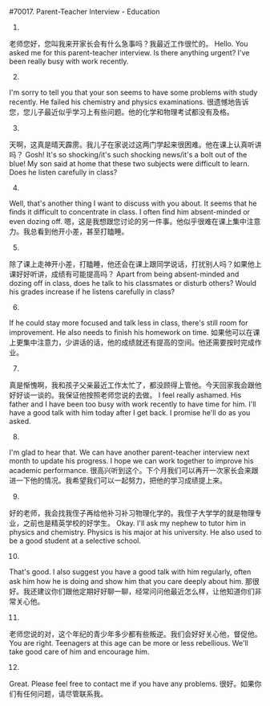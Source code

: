 #70017. Parent-Teacher Interview - Education

1.
老师您好，您叫我来开家长会有什么急事吗？我最近工作很忙的。
Hello. You asked me for this parent-teacher interview. Is there anything urgent? I've been really busy with work recently.

2.
I'm sorry to tell you that your son seems to have some problems with study recently. He failed his chemistry and physics examinations.
很遗憾地告诉您，您儿子最近似乎学习上有些问题。他的化学和物理考试都没有及格。

3.
天啊，这真是晴天霹雳。我儿子在家说过这两门学起来很困难。他在课上认真听讲吗？
Gosh! It's so shocking/it's such shocking news/it's a bolt out of the blue! My son said at home that these two subjects were difficult to learn. Does he listen carefully in class?

4.
Well, that's another thing I want to discuss with you about. It seems that he finds it difficult to concentrate in class. I often find him absent-minded or even dozing off.
嗯，这是我想跟您讨论的另一件事。他似乎很难在课上集中注意力。我总看到他开小差，甚至打瞌睡。

5.
除了课上走神开小差，打瞌睡，他还会在课上跟同学说话，打扰别人吗？如果他上课好好听讲，成绩有可能提高吗？
Apart from being absent-minded and dozing off in class, does he talk to his classmates or disturb others? Would his grades increase if he listens carefully in class?

6.
If he could stay more focused and talk less in class, there's still room for improvement. He also needs to finish his homework on time.
如果他可以在课上更集中注意力，少讲话的话，他的成绩就还有提高的空间。他还需要按时完成作业。

7.
真是惭愧啊，我和孩子父亲最近工作太忙了，都没顾得上管他。今天回家我会跟他好好谈一谈的。我保证他按照老师您说的去做。
I feel really ashamed. His father and I have been too busy with work recently to have time for him. I'll have a good talk with him today after I get back. I promise he'll do as you asked.

8.
I'm glad to hear that. We can have another parent-teacher interview next month to update his progress. I hope we can work together to improve his academic performance.
很高兴听到这个。下个月我们可以再开一次家长会来跟进一下他的情况。我希望我们可以一起努力，把他的学习成绩提上来。

9.
好的老师，我会找我侄子再给他补习补习物理化学的。我侄子大学学的就是物理专业，之前也是精英学校的好学生。
Okay. I'll ask my nephew to tutor him in physics and chemistry. Physics is his major at his university. He also used to be a good student at a selective school.

10.
That's good. I also suggest you have a good talk with him regularly, often ask him how he is doing and show him that you care deeply about him.
那很好。我还建议你们跟他定期好好聊一聊，经常问问他最近怎么样，让他知道你们非常关心他。

11.
老师您说的对，这个年纪的青少年多少都有些叛逆。我们会好好关心他，督促他。
You are right. Teenagers at this age can be more or less rebellious. We'll take good care of him and encourage him.

12.
Great. Please feel free to contact me if you have any problems.
很好。如果你们有任何问题，请尽管联系我。
